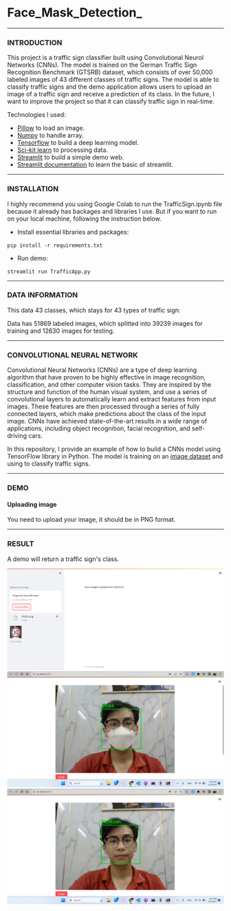 # Face_Mask_Detection_
 
 ---

### **INTRODUCTION**
This project is a traffic sign classifier built using Convolutional Neurol Networks (CNNs). The model is trained on the German Traffic Sign Recognition Benchmark (GTSRB) dataset, which consists of over 50,000 labeled images of 43 different classes of traffic signs. The model is able to classify traffic signs and the demo application allows users to upload an image of a traffic sign and receive a prediction of its class. In the future, I want to improve the project so that it can classify traffic sign in real-time.

Technologies I used:
  - [Pillow](https://pypi.org/project/Pillow/) to load an image.
  - [Numpy](https://numpy.org/) to handle array.
  - [Tensorflow](https://www.tensorflow.org/) to build a deep learning model.
  - [Sci-kit learn](https://www.tensorflow.org/) to processing data.
  - [Streamlit](https://streamlit.io/) to build a simple demo web.
  - [Streamlit documentation](https://www.youtube.com/playlist?list=PLtqF5YXg7GLmCvTswG32NqQypOuYkPRUE) to learn the basic of streamlit.

---

### **INSTALLATION**
I highly recommend you using Google Colab to run the TrafficSign.ipynb file because it already has backages and libraries I use. But if you want to run on your local machine, following the instruction below.
  - Install essential libraries and packages:
  
  ```
  pip install -r requirements.txt
  ```
  
  - Run demo:
  
  ```
  streamlit run TrafficApp.py
  ```

---

### **DATA INFORMATION** 

This data 43 classes, which stays for 43 types of traffic sign: 

Data has 51869 labeled images, which splitted into 39239 images for training and 12630 images for testing.

---

### **CONVOLUTIONAL NEURAL NETWORK**

Convolutional Neural Networks (CNNs) are a type of deep learning algorithm that have proven to be highly effective in image recognition, classification, and other computer vision tasks. They are inspired by the structure and function of the human visual system, and use a series of convolutional layers to automatically learn and extract features from input images. These features are then processed through a series of fully connected layers, which make predictions about the class of the input image. CNNs have achieved state-of-the-art results in a wide range of applications, including object recognition, facial recognition, and self-driving cars.

In this repository, I provide an example of how to build a CNNs model using TensorFlow library in Python. The model is training on an [image dataset](https://www.kaggle.com/datasets/meowmeowmeowmeowmeow/gtsrb-german-traffic-sign?ref=morioh.com&utm_source=morioh.com) and using to classify traffic signs.

---

### **DEMO**

#### Uploading image

You need to upload your image, it should be in PNG format. 

---

### **RESULT**

A demo will return a traffic sign's class.

![alt text](https://github.com/imCaoQuoc/TrafficSign_Classification/blob/main/Screenshot%202023-05-02%20171839.png)
![alt text](dataset/mask.png)
![alt text](dataset/NoMask.png)

